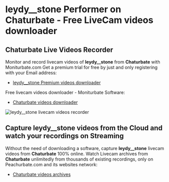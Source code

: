# leydy__stone Performer on Chaturbate - Free LiveCam videos downloader

## Chaturbate Live Videos Recorder

Monitor and record livecam videos of **leydy__stone** from **Chaturbate** with Moniturbate.com
Get a premium trial for free by just and only registering with your Email address:
* [leydy__stone Premium videos downloader](https://moniturbate.com/request-demo-licence-key.html)

Free livecam videos downloader - Moniturbate Software:
* [Chaturbate videos downloader](https://moniturbate.com/moniturbate-download-software.html)

![leydy__stone livecam videos recorder](https://peachurnet.com/templates/moniturbate-software.png)


## Capture leydy__stone videos from the Cloud and watch your recordings on Streaming

Without the need of downloading a software, capture **leydy__stone** livecam videos from **Chaturbate** 100% online.
Watch Livecam archives from **Chaturbate** unlimitedly from thousands of existing recordings, only on Peachurbate.com and its websites network:
* [Chaturbate videos archives](https://peachurnet.com/)